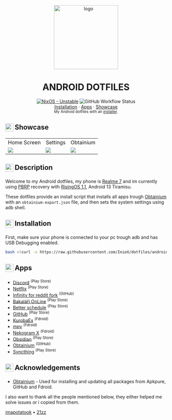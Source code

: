 <div align="center">
    <img src="https://source.android.com/static/docs/setup/images/Android_symbol_green_RGB.png" alt="logo" width=200>
    <h1>ANDROID DOTFILES</h1>
</div>

<div align="center">
  <a href="https://github.com/InioX/dotfiles/tree/nixos"><img src="https://img.shields.io/badge/Android-13%20Tiramisu-3DDC84?style=for-the-badge&logo=Android&logoColor=white" alt="NixOS - Unstable"></a>
   <img alt="GitHub Workflow Status" src="https://img.shields.io/github/actions/workflow/status/InioX/dotfiles/check.yml?color=3DDC84&logo=github&style=for-the-badge"><br>
   <a href="#-------------------------installation">Installation</a>
    ·
  <a href="#-------------------------apps">Apps</a>
    ·
  <a href="#-------------------------showcase">Showcase</a>
</div>

<div align="center">
    <sub>My Android dotfiles with an <a href="https://github.com/InioX/dotfiles/tree/android/setup.sh">installer</a>.
</div>

<h2>
     <sub>
          <img  src="https://github.com/InioX/dotfiles/assets/81521595/718ef5e6-39d8-40fd-82c6-e7ac9f5327ff"
           height="25"
           width="25">
     </sub>
     Showcase
</h2>
<table>
  <tr>
    <td></sup>Home Screen</td>
    <td>Settings</td>
    <td>Obtainium</td>
  </tr>
  <tr>
    <td><img src="https://github.com/InioX/dotfiles/assets/81521595/2f2aa37e-4578-46ed-876d-e4efbeeb2118"></td>
    <td><img src="https://github.com/InioX/dotfiles/assets/81521595/ea25d4d7-014c-45fd-9b84-f098dbe711bf"></td>
    <td><img src="https://github.com/InioX/dotfiles/assets/81521595/26cefac3-21fc-4299-9ddf-4f90e983c52a"></td>
  </tr>
 </table>

<h2 class="description">
     <sub>
          <img  src="https://github.com/InioX/dotfiles/assets/81521595/aba782c2-f45a-4ee7-b511-45971ea751e6"
           height="25"
           width="25">
     </sub>
     Description
</h2>

Welcome to my Android dotfiles, my phone is [Realme 7](https://www.realme.com/global/realme-7) and im currently using [PBRP](https://pitchblackrecovery.com/) recovery with [RisingOS 1.1](https://github.com/RisingTechOSS/android), Android 13 Tiramisu.

These dotfiles provide an install script that installs all apps trough [Obtainium](https://github.com/ImranR98/Obtainium/releases) with an `obtainium-export.json` file, and then sets the system settings using adb shell.

<h2>
     <sub>
          <img  src="https://github.com/InioX/dotfiles/assets/81521595/3b3dcf24-ceee-4577-b949-a268cc1eb896"
           height="25"
           width="25">
     </sub>
     Installation
</h2>

First, make sure your phone is connected to your pc trough adb and has USB Debugging enabled.

```sh
bash <(curl -s https://raw.githubusercontent.com/InioX/dotfiles/android/setup.sh) </path/to/obtainium.json>
```
<h2>
     <sub>
          <img  src="https://github.com/InioX/dotfiles/assets/81521595/4819e2f9-fe85-42ed-94d6-8ed13659e671"
           height="25"
           width="25">
     </sub>
     Apps
</h2>

- [Discord](https://play.google.com/store/apps/details?id=com.discord)  <sup>(Play Store)</sup>
- [Netflix](https://play.google.com/store/apps/details?id=com.netflix.mediaclient) <sup>(Play Store)</sup>
- [Infinity for reddit fork](https://github.com/KhoalaS/Infinity-For-Reddit) <sup>(GitHub)</sup>
- [Bakaláři OnLine](https://play.google.com/store/apps/details?id=cz.bakalari.mobile) <sup>(Play Store)</sup>
- [Better schedule](https://play.google.com/store/apps/details?id=cz.vitskalicky.lepsirozvrh) <sup>(Play Store)</sup>
- [GitHub](https://play.google.com/store/apps/details?id=com.github.android) <sup>(Play Store)</sup>
- [KurobaEx](https://f-droid.org/en/packages/com.github.k1rakishou.chan.fdroid/) <sup>(Fdroid)</sup>
- [mpv](https://f-droid.org/en/packages/is.xyz.mpv/) <sup>(Fdroid)</sup>
- [Nekogram X](https://f-droid.org/packages/nekox.messenger/) <sup>(Fdroid)</sup>
- [Obsidian](https://play.google.com/store/apps/details?id=md.obsidian) <sup>(Play Store)</sup>
- [Obtainium](https://github.com/ImranR98/Obtainium/) <sup>(GitHub)</sup>
- [Syncthing](https://play.google.com/store/apps/details?id=com.nutomic.syncthingandroid) <sup>(Play Store)</sup>

<h2 class="acknowledgements">
     <sub>
          <img  src="https://github.com/InioX/dotfiles/assets/81521595/353caef1-d2bd-4a10-a709-c64b35465e65"
           height="25"
           width="25">
     </sub>
     Acknowledgements
</h2>

- [Obtainium](https://github.com/ImranR98/Obtainium) - Used for installing and updating all packages from Apkpure, GitHub and Fdroid.

I also want to thank all the people mentioned below, they either helped me solve issues or i copied from them.

[imapotatook](https://github.com/imapotatook)
•
[21zz](https://github.com/21zz)
